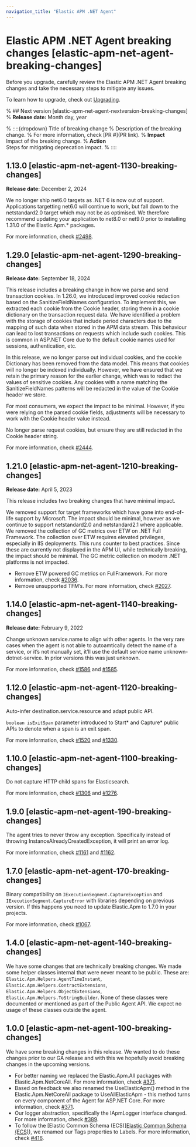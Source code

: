 ```yaml
---
navigation_title: "Elastic APM .NET Agent"
---
```


# Elastic APM .NET Agent breaking changes [elastic-apm-net-agent-breaking-changes]
Before you upgrade, carefully review the Elastic APM .NET Agent breaking changes and take the necessary steps to mitigate any issues.

To learn how to upgrade, check out [Upgrading](/reference/upgrading.md).

% ## Next version [elastic-apm-net-agent-nextversion-breaking-changes]
% **Release date:** Month day, year

% ::::{dropdown} Title of breaking change
% Description of the breaking change.
% For more information, check [PR #](PR link).
% **Impact**<br> Impact of the breaking change.
% **Action**<br> Steps for mitigating deprecation impact.
% ::::

## 1.13.0 [elastic-apm-net-agent-1130-breaking-changes]
**Release date:** December 2, 2024

We no longer ship net6.0 targets as .NET 6 is now out of support. Applications targetting net6.0 will continue to work, but fall down to the netstandard2.0 target which may not be as optimised. We therefore recommend updating your application to net8.0 or net9.0 prior to installing 1.31.0 of the Elastic.Apm.* packages.

For more information, check [#2498](https://github.com/elastic/apm-agent-dotnet/pull/2498).

## 1.29.0 [elastic-apm-net-agent-1290-breaking-changes]
**Release date:** September 18, 2024

This release includes a breaking change in how we parse and send transaction cookies. In 1.26.0, we introduced improved cookie redaction based on the SanitizeFieldNames configuration. To implement this, we extracted each cookie from the Cookie header, storing them in a cookie dictionary on the transaction request data. We have identified a problem with the storage of cookies that include period characters due to the mapping of such data when stored in the APM data stream. This behaviour can lead to lost transactions on requests which include such cookies. This is common in ASP.NET Core due to the default cookie names used for sessions, authentication, etc.

In this release, we no longer parse out individual cookies, and the cookie Dictionary has been removed from the data model. This means that cookies will no longer be indexed individually. However, we have ensured that we retain the primary reason for the earlier change, which was to redact the values of sensitive cookies. Any cookies with a name matching the SanitizeFieldNames patterns will be redacted in the value of the Cookie header we store.

For most consumers, we expect the impact to be minimal. However, if you were relying on the parsed cookie fields, adjustments will be necessary to work with the Cookie header value instead.

No longer parse request cookies, but ensure they are still redacted in the Cookie header string.

For more information, check [#2444](https://github.com/elastic/apm-agent-dotnet/pull/2444).

## 1.21.0 [elastic-apm-net-agent-1210-breaking-changes]
**Release date:** April 5, 2023

This release includes two breaking changes that have minimal impact.

We removed support for target frameworks which have gone into end-of-life support by Microsoft. The impact should be minimal, however as we continue to support netstandard2.0 and netstandard2.1 where applicable.
We removed the collection of GC metrics over ETW on .NET Full Framework. The collection over ETW requires elevated privileges, especially in IIS deployments. This runs counter to best practices. Since these are currently not displayed in the APM UI, while technically breaking, the impact should be minimal. The GC metric collection on modern .NET platforms is not impacted.

* Remove ETW powered GC metrics on FullFramework. For more information, check [#2036](https://github.com/elastic/apm-agent-dotnet/pull/2036).
* Remove unsupported TFM’s. For more information, check [#2027](https://github.com/elastic/apm-agent-dotnet/pull/2027).

## 1.14.0 [elastic-apm-net-agent-1140-breaking-changes]
**Release date:** February 9, 2022

Change unknown service.name to align with other agents. In the very rare cases when the agent is not able to autoamtically detect the name of a service, or it’s not manually set, it’ll use the default service name unknown-dotnet-service. In prior versions this was just unknown.

For more information, check [#1586](https://github.com/elastic/apm-agent-dotnet/pull/1586) and [#1585](https://github.com/elastic/apm-agent-dotnet/issues/1585).

## 1.12.0 [elastic-apm-net-agent-1120-breaking-changes]

Auto-infer destination.service.resource and adapt public API.

`boolean isExitSpan` parameter introduced to Start* and Capture* public APIs to denote when a span is an exit span.

For more information, check [#1520](https://github.com/elastic/apm-agent-dotnet/pull/1520) and [#1330](https://github.com/elastic/apm-agent-dotnet/issues/1330).

## 1.10.0 [elastic-apm-net-agent-1100-breaking-changes]

Do not capture HTTP child spans for Elasticsearch.

For more information, check [#1306](https://github.com/elastic/apm-agent-dotnet/pull/1306) and [#1276](https://github.com/elastic/apm-agent-dotnet/pull/1276).

## 1.9.0 [elastic-apm-net-agent-190-breaking-changes]

The agent tries to never throw any exception. Specifically instead of throwing InstanceAlreadyCreatedException, it will print an error log.

For more information, check [#1161](https://github.com/elastic/apm-agent-dotnet/pull/1161) and [#1162](https://github.com/elastic/apm-agent-dotnet/pull/1162).

## 1.7.0 [elastic-apm-net-agent-170-breaking-changes]

Binary compatibility on `IExecutionSegment.CaptureException` and `IExecutionSegment.CaptureError` with libraries depending on previous version. If this happens you need to update Elastic.Apm to 1.7.0 in your projects.

For more information, check [#1067](https://github.com/elastic/apm-agent-dotnet/issues/1067).

## 1.4.0 [elastic-apm-net-agent-140-breaking-changes]

We have some changes that are technically breaking changes. We made some helper classes internal that were never meant to be public. These are: `Elastic.Apm.Helpers.AgentTimeInstant`, `Elastic.Apm.Helpers.ContractExtensions`, `Elastic.Apm.Helpers.ObjectExtensions`, `Elastic.Apm.Helpers.ToStringBuilder`. None of these classes were documented or mentioned as part of the Public Agent API. We expect no usage of these classes outside the agent.

## 1.0.0 [elastic-apm-net-agent-100-breaking-changes]

We have some breaking changes in this release. We wanted to do these changes prior to our GA release and with this we hopefully avoid breaking changes in the upcoming versions.

* For better naming we replaced the Elastic.Apm.All packages with Elastic.Apm.NetCoreAll. For more information, check [#371](https://github.com/elastic/apm-agent-dotnet/pull/371).
* Based on feedback we also renamed the UseElasticApm() method in the Elastic.Apm.NetCoreAll package to UseAllElasticApm - this method turns on every component of the Agent for ASP.NET Core. For more information, check [#371](https://github.com/elastic/apm-agent-dotnet/pull/371).
* Our logger abstraction, specifically the IApmLogger interface changed. For more information, check [#389](https://github.com/elastic/apm-agent-dotnet/pull/389).
* To follow the [Elastic Common Schema (ECS)][Elastic Common Schema (ECS)](ecs://docs/reference/index.md)), we renamed our Tags properties to Labels. For more information, check [#416](https://github.com/elastic/apm-agent-dotnet/pull/416).